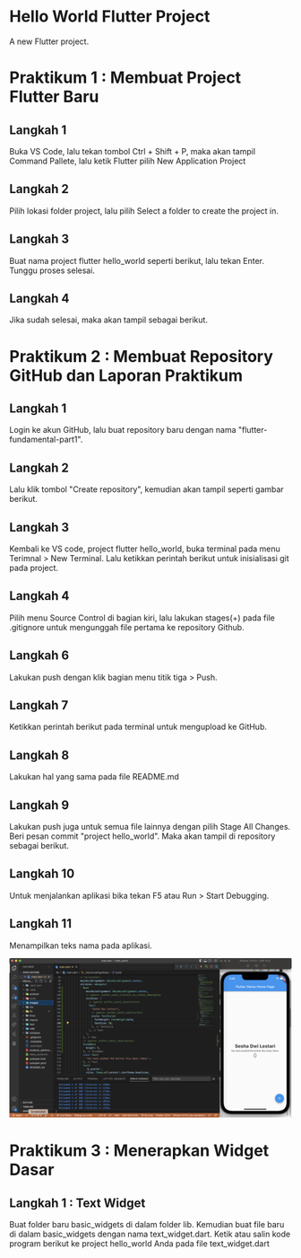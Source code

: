 # Hello World Flutter Project

A new Flutter project.

# Praktikum 1 : Membuat Project Flutter Baru

## Langkah 1

Buka VS Code, lalu tekan tombol Ctrl + Shift + P, maka akan tampil Command Pallete, lalu ketik Flutter pilih New Application Project

## Langkah 2

Pilih lokasi folder project, lalu pilih Select a folder to create the project in.

## Langkah 3 

Buat nama project flutter hello_world seperti berikut, lalu tekan Enter. Tunggu proses selesai.

## Langkah 4

Jika sudah selesai, maka akan tampil sebagai berikut.

# Praktikum 2 : Membuat Repository GitHub dan Laporan Praktikum

## Langkah 1

Login ke akun GitHub, lalu buat repository baru dengan nama "flutter-fundamental-part1".

## Langkah 2

Lalu klik tombol "Create repository", kemudian akan tampil seperti gambar berikut.

## Langkah 3

Kembali ke VS code, project flutter hello_world, buka terminal pada menu Terimnal > New Terminal. Lalu ketikkan perintah berikut untuk inisialisasi git pada project. 

## Langkah 4

Pilih menu Source Control di bagian kiri, lalu lakukan stages(+) pada file .gitignore untuk mengunggah file pertama ke repository Github.

## Langkah 6

Lakukan push dengan klik bagian menu titik tiga > Push.

## Langkah 7

Ketikkan perintah berikut pada terminal untuk mengupload ke GitHub. 

## Langkah 8

Lakukan hal yang sama pada file README.md

## Langkah 9 

Lakukan push juga untuk semua file lainnya dengan pilih Stage All Changes. Beri pesan commit "project hello_world". Maka akan tampil di repository sebagai berikut. 

## Langkah 10 

Untuk menjalankan aplikasi bika tekan F5 atau Run > Start Debugging.

## Langkah 11

Menampilkan teks nama pada aplikasi. 

![Screenshot hello_world](images/01.png)

# Praktikum 3 : Menerapkan Widget Dasar

## Langkah 1 : Text Widget

Buat folder baru basic_widgets di dalam folder lib. Kemudian buat file baru di dalam basic_widgets dengan nama text_widget.dart. Ketik atau salin kode program berikut ke project hello_world Anda pada file text_widget.dart



